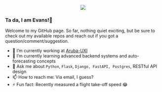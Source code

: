 <p align="center" width="100%">
    <img src="https://user-images.githubusercontent.com/31672668/136912702-4876afda-7cb7-4414-8d2c-63e7699a34a0.jpg">
</p>

### Ta da, I am Evans!👋

Welcome to my GitHub page. So far, nothing quiet exciting, but be sure to check out my available repos and reach out if you got a question/comment/suggestion.

- 🔭 I’m currently working at [Aruba-UXI](https://capenetworks.com/)
- 🌱 I’m currently learning advanced backend systems and auto-forecasting concepts
- 💬 Ask me about `Python`, `Flask`, `Django, FastAPI, Postgres`, RESTful API design
- 📫 How to reach me: Via email, I guess?
- ⚡ Fun fact: Recently measured a flight take-off speed 😂

